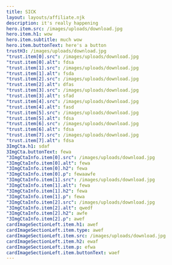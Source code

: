 ```yaml
---
title: SICK
layout: layouts/affiliate.njk
description: it's really happening
hero.item.src: /images/uploads/download.jpg
hero.item.h1: wow
hero.item.subtitle: much wow
hero.item.buttonText: here's a button
trustH3: /images/uploads/download.jpg
"trust.item[0].src": /images/uploads/download.jpg
"trust.item[0].alt": fdsa
"trust.item[1].src": /images/uploads/download.jpg
"trust.item[1].alt": fsda
"trust.item[2].src": /images/uploads/download.jpg
"trust.item[2].alt": dfas
"trust.item[3].src": /images/uploads/download.jpg
"trust.item[3].alt": sfad
"trust.item[4].src": /images/uploads/download.jpg
"trust.item[4].alt": fasd
"trust.item[5].src": /images/uploads/download.jpg
"trust.item[5].alt": fdsa
"trust.item[6].src": /images/uploads/download.jpg
"trust.item[6].alt": fdsa
"trust.item[7].src": /images/uploads/download.jpg
"trust.item[7].alt": fdsa
3ImgCta.h1: sdaf
3ImgCta.buttonText: fewa
"3ImgCtaInfo.item[0].src": /images/uploads/download.jpg
"3ImgCtaInfo.item[0].alt": fewa
"3ImgCtaInfo.item[0].h2": fewa
"3ImgCtaInfo.item[0].p": fewaawfe
"3ImgCtaInfo.item[1].src": /images/uploads/download.jpg
"3ImgCtaInfo.item[1].alt": fewa
"3ImgCtaInfo.item[1].h2": fewa
"3ImgCtaInfo.item[1].p": fewa
"3ImgCtaInfo.item[2].src": /images/uploads/download.jpg
"3ImgCtaInfo.item[2].alt": qwedf
"3ImgCtaInfo.item[2].h2": awfe
"3ImgCtaInfo.item[2].p": awef
cardImageSectionLeft.item.h1: awef
cardImageSectionLeft.item.type: awef
cardImageSectionLeft.item.src: /images/uploads/download.jpg
cardImageSectionLeft.item.h2: ewaf
cardImageSectionLeft.item.p: efwa
cardImageSectionLeft.item.buttonText: waef
---
```


